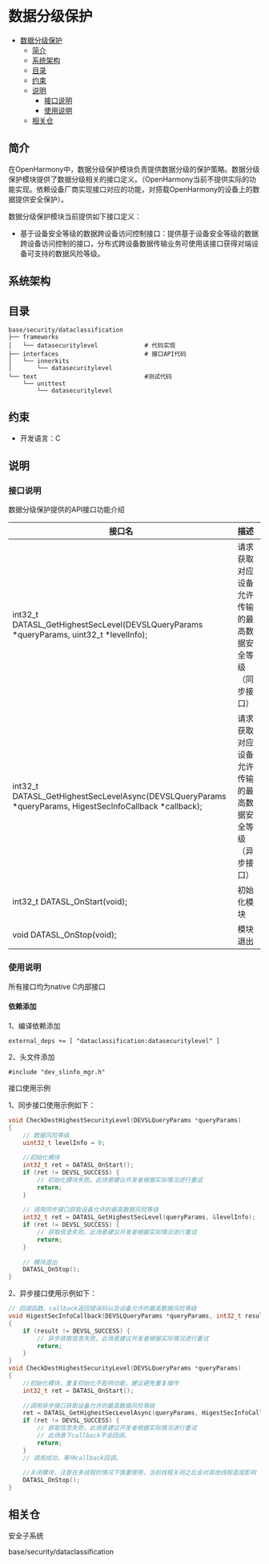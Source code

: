 # 数据分级保护

- [数据分级保护](#数据分级保护)
  - [简介](#简介)
  - [系统架构](#系统架构)
  - [目录](#目录)
  - [约束](#约束)
  - [说明](#说明)
    - [接口说明](#接口说明)
    - [使用说明](#使用说明)
  - [相关仓](#相关仓)

## 简介

在OpenHarmony中，数据分级保护模块负责提供数据分级的保护策略。数据分级保护模块提供了数据分级相关的接口定义。（OpenHarmony当前不提供实际的功能实现。依赖设备厂商实现接口对应的功能，对搭载OpenHarmony的设备上的数据提供安全保护）。

数据分级保护模块当前提供如下接口定义：

- 基于设备安全等级的数据跨设备访问控制接口：提供基于设备安全等级的数据跨设备访问控制的接口，分布式跨设备数据传输业务可使用该接口获得对端设备可支持的数据风险等级。

## 系统架构



## 目录



```
base/security/dataclassification
├── frameworks                        
│   └── datasecuritylevel             # 代码实现
├── interfaces                        # 接口API代码
│   └── innerkits
│       └── datasecuritylevel
└── text                              #测试代码
    └── unittest
        └── datasecuritylevel
```



## 约束

- 开发语言：C

## 说明

### 接口说明

数据分级保护提供的API接口功能介绍

| 接口名                                                       | 描述                                                   |
| ------------------------------------------------------------ | :----------------------------------------------------- |
| int32_t DATASL_GetHighestSecLevel(DEVSLQueryParams *queryParams, uint32_t *levelInfo); | 请求获取对应设备允许传输的最高数据安全等级（同步接口） |
| int32_t DATASL_GetHighestSecLevelAsync(DEVSLQueryParams *queryParams, HigestSecInfoCallback *callback); | 请求获取对应设备允许传输的最高数据安全等级（异步接口） |
| int32_t DATASL_OnStart(void);                                | 初始化模块                                             |
| void DATASL_OnStop(void);                                    | 模块退出                                               |

### 使用说明

所有接口均为native C内部接口

#### 依赖添加

1、编译依赖添加

```
external_deps += [ "dataclassification:datasecuritylevel" ]
```

2、头文件添加

```
#include "dev_slinfo_mgr.h"
```

接口使用示例

1、同步接口使用示例如下：

```c++
void CheckDestHighestSecurityLevel(DEVSLQueryParams *queryParams)
{
    // 数据风险等级
    uint32_t levelInfo = 0;
    
    //初始化模块
    int32_t ret = DATASL_OnStart();
    if (ret != DEVSL_SUCCESS) {
        // 初始化模块失败。此场景建议开发者根据实际情况进行重试
        return;
    }
    
    // 调用同步接口获取设备允许的最高数据风险等级
    int32_t ret = DATASL_GetHighestSecLevel(queryParams, &levelInfo);
    if (ret != DEVSL_SUCCESS) {
        // 获取信息失败。此场景建议开发者根据实际情况进行重试
        return;
    }
    
    // 模块退出
    DATASL_OnStop();    
}
```

2、异步接口使用示例如下：

```c++
// 回调函数，callback返回错误码以及设备允许的最高数据风险等级
void HigestSecInfoCallback(DEVSLQueryParams *queryParams, int32_t result, uint32_t levelInfo)
{
    if (result != DEVSL_SUCCESS) {
        // 异步获取信息失败。此场景建议开发者根据实际情况进行重试
        return;
    }
}
void CheckDestHighestSecurityLevel(DEVSLQueryParams *queryParams)
{
    //初始化模块，重复初始化不影响功能，建议避免重复操作
    int32_t ret = DATASL_OnStart();
    
    //调用异步接口获取设备允许的最高数据风险等级
    ret = DATASL_GetHighestSecLevelAsync(queryParams, HigestSecInfoCallback);
    if (ret != DEVSL_SUCCESS) {
        // 获取信息失败，此场景建议开发者根据实际情况进行重试
        // 此场景下callback不会回调。
        return;
    }
    // 调用成功，等待callback回调。
    
    //关闭模块，注意在多线程的情况下慎重使用，当前线程关闭之后会对其他线程造成影响
    DATASL_OnStop();
}
```



## 相关仓

安全子系统

base/security/dataclassification